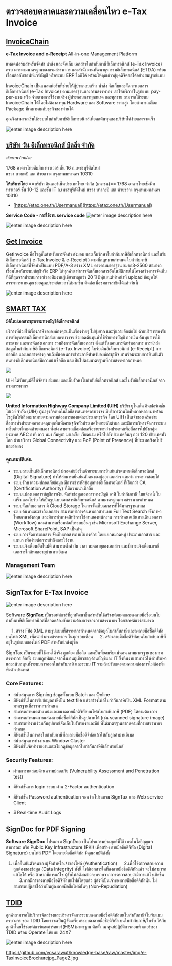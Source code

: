 ตรวจสอบตลาดและความเคลื่อนไหว e-Tax Invoice
==========

## [InvoiceChain](https://www.etaxth.com/)

**e-Tax Invoice and e-Receipt**  All-in-one Management Platform

แพลตฟอร์มสำหรับจัดทำ นำส่ง และจัดเก็บ เอกสารใบกำกับภาษีอิเล็กทรอนิกส์ (e-Tax Invoice) ครบวงจรตามมาตรฐานของกรมสรรพากร และสำนักงานพัฒนาธุรกรรมอิเล็กทรอนิกส์ (ETDA) พร้อมเชื่อมต่อกับซอฟท์แวร์บัญชี หรือระบบ ERP ใดก็ได้ พร้อมให้คุณก้าวสู่ยุคดิจิตอลได้อย่างสมบูรณ์แบบ

InvoiceChain เป็นแพลตฟอร์มที่ช่วยให้้ผู้ประกอบสร้าง นำส่ง จัดเก็บและจัดการเอกสารอิเล็กทรอนิกส์ (e-Tax Invoice) ตามมาตรฐานของกรมสรรพากร เราให้บริการในรูปแบบ pay-per-use หรือ จ่ายตามการใช้งานจริง ผู้ประกอบการทุกขนาด และทุกราย สามารถใช้ระบบ InvoiceChain ได้โดยไม่ต้องลงทุน Hardware และ Software ราคาสูง โดยสามารถเลือก Package ที่เหมาะสมกับธุรกิจของท่านได้

คุณจึงสามารถเริ่มใช้ระบบใบกำกับภาษีอิเล็กทรอนิกส์เพื่อลดต้นทุนของบริษัทได้ง่ายและรวดเร็ว

![enter image description here](https://www.etaxth.com/images/Info-Lite.jpg)





## [บริษัท วัน อิเล็กทรอนิกส์ บิลลิ่ง จำกัด](https://etax.one.th/)

_ตัวแทนจำหน่าย_

1768 อาคารไทยซัมมิท ทาวเวอร์ ชั้น 16 ถ.เพชรบุรีตัดใหม่  
แขวง บางกะปิ เขต ห้วยขวาง กรุงเทพมหานคร 10310

**ให้บริการโดย**
==บริษัท อินเตอร์เน็ตประเทศไทย จำกัด (มหาชน)==
1768 อาคารไทยซัมมิท ทาวเวอร์ ชั้น 10-12 และชั้น IT ถ.เพชรบุรีตัดใหม่ 
แขวง บางกะปิ เขต ห้วยขวาง กรุงเทพมหานคร 10310

- [https://etax.one.th/Usermanual](https://etax.one.th/Usermanual)

**Service Code - การใช้งาน service code**
![enter image description here](https://etax.one.th/static/img/ExampleServiceCode.526d457.jpg)

![enter image description here](https://etax.one.th/static/img/ExampleService.e5fdcbd.jpg)


## [Get Invoice](https://www.getinvoice.net/)

GetInvoice คือโซลูชั่นสำหรับการจัดทำ ส่งมอบ และเก็บรักษาใบกำกับภาษีอิเล็กทรอนิกส์ และใบรับอิเล็กทรอนิกส์ ( e-Tax Invoice & e-Receipt ) ตามที่กฎหมายกำหนด ใบกำกับภาษีอิเล็กทรอนิกส์ที่จัดทำเป็นแบบ PDF/A-3 สร้าง XML ตรงตามมาตรฐาน ขมธอ3-2560 สามารถเชื่อมโยงกับระบบบัญชีหรือ ERP ได้ทุกค่าย ทำการจัดเก็บเอกสารอัตโนมัติภายใต้โครงสร้างการจัดเก็บที่ดีที่สุดจากประสบการณ์ของทีมงานผู้เชี่ยวชาญกว่า 20 ปี มีหุ่นยนต์ทำหน้าที่ upload ข้อมูลให้สรรพากรแทนคุณช่วยคุณประหยัดเวลาได้มากขึ้น ติดต่อเพื่อชมการสาธิตได้แล้ววันนี้

![enter image description here](https://www.getinvoice.net/wp-content/uploads/2018/06/ma-2.png)



## [SMART TAX](https://www.uih.co.th/)

**มิติใหม่เอกสารธุรกรรมทางบัญชีอิเล็กทรอนิกส์**

บริการที่ช่วยให้เรื่องภาษีขององค์กรคุณเป็นเรื่องง่ายๆ ไม่ยุ่งยาก และวุ่นวายอีกต่อไป ด้วยบริการรองรับการทำธุรกรรมอิเล็กทรอนิกส์แบบครบวงจร ช่วยลดต้นทุนค่าใช้จ่ายทางบัญชี การเงิน ต้นทุนการใช้กระดาษ และการจัดส่งเอกสาร รวมถึงการจัดเก็บเอกสาร ตั้งแต่ขั้นตอนการจัดทำเอกสาร การนำส่งข้อมูลใบกำกับภาษีอิเล็กทรอนิกส์ (e-Tax Invoice) ใบรับเงินอิเล็กทรอนิกส์ (e-Receipt) การออกบิล และเอกสารต่างๆ จนถึงขั้นตอนการชำระภาษีสำหรับองค์กรธุรกิจ มาพร้อมระบบการยืนยันตัวตนทางอิเล็กทรอนิกส์มีความน่าเชื่อถือ และเป็นไปตามมาตรฐานที่กรมสรรพากรกำหนด

  
![](https://www.uih.co.th/files/2018/product/Digital-Service-&-Solutions/UIH-Smart-Tax.png)

UIH ได้รับอนุมัติให้จัดทำ ส่งมอบ และเก็บรักษาใบกำกับอิเล็กทรอนิกส์ และใบรับอิเล็กทรอนิกส์ จากกรมสรรพากร

  
![](https://www.uih.co.th/files/2018/product/u-smart/etax.jpg)

**United Information Highway Company Limited (UIH)** บริษัท ยูไนเต็ด อินฟอร์เมชั่น ไฮเวย์ จำกัด (UIH) ผู้นำธุรกิจเทคโนโลยีสารสนเทศครบวงจร มีบริการด้านไอทีหลากหลายมาพร้อมโซลูชั่นให้เลือกมากมายตามความต้องการของแต่ละประเภทธุรกิจ โดย UIH เป็นเจ้าของเครือข่ายสื่อสารทั่วประเทศครอบคลุมทุกพื้นที่เศรษฐกิจทั่วประเทศไทยระดับตำบล และมีการบริหารจัดการระบบเครือข่ายทั้งหมดด้วยตนเอง ทั้งยัง สามารถเชื่อมต่อเครือข่ายระหว่างประเทศเพื่อสื่อสารไปยังกลุ่มประเทศ AEC อาทิ ลาว พม่า กัมพูชา มาเลเซีย เวียดนาม หรือไปยังประเทศอื่นๆ กว่า 120 ประเทศทั่วโลก ผ่านบริการ Global Connectivity และ PoP (Point of Presence) ที่ประเทศสิงคโปร์ และฮ่องกง

### คุณสมบัติเด่น
-   ระบบลายเซ็นต์อิเล็กทรอนิกส์ ปลอดภัยยิ่งขึ้นด้วยระบบการยืนยันตัวตนทางอิเล็กทรอนิกส์ (Digital Signature) ทำให้สามารถยืนยันตัวตนของผู้ออกเอกสาร และทำการตรวจสอบได้
-   ระบบรักษาความปลอดภัยข้อมูล มีการเข้ารหัสข้อมูลทางอิเล็กทรอนิกส์ ที่เรียกว่า CA (Certification Authority) ที่มีความน่าเชื่อถือ
-   ระบบแปลงเอกสารบัญชีการเงิน จัดทำข้อมูลเอกสารทางบัญชี อาทิ ใบกำกับภาษี ใบแจ้งหนี้ ใบเสร็จ และใบรับ ให้เป็นรูปแบบเอกสารอิเล็กทรอนิกส์ ตามมาตรฐานกรมสรรพากรกำหนด
-   ระบบจัดเก็บเอกสาร มี Cloud Storage ในการจัดเก็บเอกสารที่ได้มาตรฐานสากล
-   ระบบค้นหาและเข้าถึงเอกสาร สามารถทำการค้นหาเอกสารแบบ Full Text Search ทั้งภาษาไทยภาษาอังกฤษ และมีการกำหนดสิทธิการใช้งานของพนักงาน การกำหนดเส้นทางเดินเอกสาร (Workflow) และสามารถเชื่อมต่อกับระบบอื่นๆ เช่น Microsoft Exchange Server, Microsoft SharePoint, SAP เป็นต้น
-   ระบบการจัดการเอกสาร จัดเก็บเอกสารภายในองค์กร โดยแยกหมวดหมู่ ประเภทเอกสาร และแผนก เพื่อง่ายต่อการเข้าถึงและใช้งาน
-   ระบบแจ้งเตือนอัตโนมัติ สามารถตั้งค่าวัน เวลา หมดอายุของเอกสาร และมีการแจ้งเตือนกรณีเอกสารใกล้หมดอายุผ่านทางอีเมล

### Management Team

![enter image description here](https://github.com/yosarawut/knowledge-base/raw/master/img/UIH-ManagementTeam.jpg)


## SignTax for E-Tax Invoice

![enter image description here](https://static.wixstatic.com/media/48bfa0_17b5689f0f2241f4986160515163264c~mv2.png/v1/fill/w_940,h_445,al_c,q_85,usm_0.66_1.00_0.01/etax_flow.webp)

Software **SignTax** เป็นซอฟต์แวร์ที่ถูกพัฒนาขึ้นสำหรับใช้สร้างฟอแมตและลงลายมือชื่อบนใบกำกับภาษีอิเล็กทรอนิกส์ที่สอดคล้องกับความต้องการของกรมสรรพากร โดยซอฟต์แวร์สามารถ 

  1. สร้าง File XML ตามรูปแบบที่สรรพากรกำหนดจากข้อมูลใบกำกับภาษีและลงลายมือชื่อดิจิทัล บนไฟล์ XML เพื่อนำส่งกรมสรรพากร ในทุกรอบเดือน 
  2. สร้างลายมือชื่อดิจิทัลบนใบกำกับภาษีที่อยู่ในรูปแบบของไฟล์ PDF สำหรับนำส่งผู้ซื้อ 

SignTax เป็นระบบที่ใช้งานได้จริง ถูกต้อง เชื่อถือ และเป็นที่ยอมรับแน่นอน ตามมาตรฐานของกรมสรรพากร อีกทั้ง ระบบถูกพัฒนาจากทีมงานผู้เชี่ยวชาญด้านบัญชีและ IT ซึ่งทีมงานสามารถให้คำปรึกษาและสนับสนุนทั้งระบบการออกใบกำกับภาษี และระบบ IT รวมถึงปรับแต่งตามความต้องการไม่ต้องพึ่งพิงต่างประเทศ

### Core Features:

-   สนับสนุนการ Signing ข้อมูลทั้งแบบ Batch และ Online    
-   มีฟังก์ชันในการรับข้อมูลภาษีเป็น text file แล้วสร้างไฟล์ใบกำกับภาษีเป็น XML Format ตามมาตรฐานที่สรรพากรกำหนด    
-   สามารถกำหนดตำแหน่งและขนาดลายมือดิจิทัลบนไฟล์ใบกำกับภาษี (PDF) ได้ตามต้องการ    
-   สามารถกำหนดการแสดงลายมือชื่อดิจิทัลเป็นรูปภาพได้ (เช่น scanned signature image)    
-   สามารถทำงานร่วมกับอุปกรณ์จัดเก็บใบรับรองฯและคีย์ ที่ได้มาตรฐานสากลตามที่กรมสรรพากรกำหนด    
-   มีฟังก์ชั่นในการส่งใบกำกับภาษีที่ลงลายมือชื่อดิจิทัลแล้วให้กับลูกค้าผ่านอีเมล    
-   สนับสนุนการทำงานบน Window Cluster    
-   มีฟังก์ชั่นจัดทำรายงานและเรียกดูข้อมูลจากใบกำกับภาษีอิเล็กทรอนิกส์

### Security Features:

-   ผ่านการทดสอบด้านความปลอดภัย (Vulnerability Assessment and Penetration test)
    
-   มีฟังก์ชั่นการ login ระบบ ผ่าน 2-Factor authentication
    
-   มีฟังก์ชั่น Password authentication ระหว่างโปรแกรม SignTax และ Web service Client
    
-   มี Real-time Audit Logs


## SignDoc for PDF Signing


**Software SignDoc** โปรแกรม SignDoc เป็นโปรแกรมประยุกต์ที่ใช้ เทคโนโลยีกุญแจสาธารณะ หรือ Public Key Infrastructure (PKI) เพื่อสร้าง ลายมือชื่อดิจิทัล (Digital Signature) บนไฟล์ PDF โดยลายมือชื่อดิจิทัล มีคุณสมบัติดังนี้ 

1. เพื่อยืนยันตัวตนของผู้จัดทำหรือเจ้าของไฟล์ (Authentication) 
  2.เพื่อใช้ตรวจสอบความถูกต้องของข้อมูล (Data Integrity) ทั้งนี้ ไฟล์เอกสารใดที่ลงลายมือชื่อดิจิทัลแล้ว จะไม่สามารถแก้ไขได้ หรือ ถ้าหากมีการแก้ไข ผู้รับไฟล์ดังกล่าวจะทราบจากการตรวจสอบว่ามีการแก้ไขเกิดขึ้น 
  3.หากมีการลงลายมือชื่อดิจิทัลบนไฟล์ใดๆแล้ว ผู้ส่งที่เป็นเจ้าของลายมือชื่อดิจิทัลนั้น ไม่สามารถปฏิเสธได้ว่าเป็นผู้ลงลายมือชื่อไฟล์นั้นๆ (Non-Repudiation) 



















## [TDID ](http://www.thaidigitalid.com/wp-content/uploads/2018/04/e-TaxInvoiceBrochure.pdf)

ลูกค้าสามารถใช้บริการจัดสร้างและบริหารจัดการระบบลงลายมือชื่อดิจิทัลบนใบกำกับภาษี/ใบรับแบบครบวงจร ของ TDID โดยเราจะเป็นผู้จัดเตรียมระบบลงลายมือชื่อดิจิทัล บนใบกำกับภาษี/ใบรับ ให้กับลูกค้าโดยใช้ซอฟต์แวร์และฮาร์ดแวร์(HSM)มาตรฐาน ติดตั้ง ณ ศูนย์ปฎิบัติการคอมพิวเตอร์ของ TDID พร้อม Operate ให้แบบ 24X7

![enter image description here](https://github.com/yosarawut/knowledge-base/raw/master/img/e-TaxInvoiceBrochurejpg_Page1.jpg)

https://github.com/yosarawut/knowledge-base/raw/master/img/e-TaxInvoiceBrochurejpg_Page2.jpg

<!--stackedit_data:
eyJoaXN0b3J5IjpbODQ1ODU1NjYzLDUyMDc2Njc4MSwxMzkxMz
A3NTYwLC03NzE2NDA3MTAsNjg5MzE5NDg0LC03MjY1MTEyMDEs
LTk3MTcwNjg2MSw4MzQ3ODk2ODMsLTIxOTA2OTczMiwxNjUxNz
kwNjY1XX0=
-->